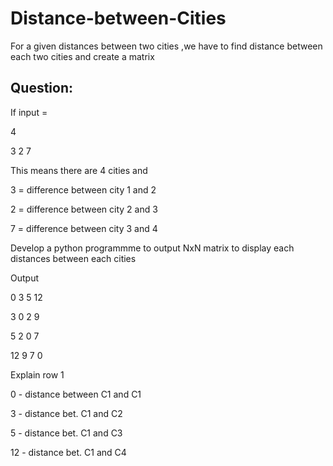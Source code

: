 # Distance-between-Cities
For a given distances between two cities ,we have to find distance between each two cities and create a matrix

Question:
----------
If input =

4

3 2 7

This means there are 4 cities and

3 = difference between city 1 and 2

2 = difference between city  2 and 3

7 = difference between city 3 and 4

Develop a python programmme to output NxN matrix to display each distances between each cities

Output 

0 3 5 12

3 0 2 9

5 2 0 7

12 9 7 0

Explain row 1

0 - distance between C1 and C1

3 - distance bet. C1 and C2

5 - distance bet. C1 and C3

12 - distance bet. C1 and C4
